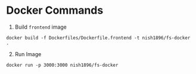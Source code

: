 # Docker Commands

1. Build `frontend` image

`docker build -f Dockerfiles/Dockerfile.frontend -t nish1896/fs-docker .`

2. Run Image

`docker run -p 3000:3000 nish1896/fs-docker`
